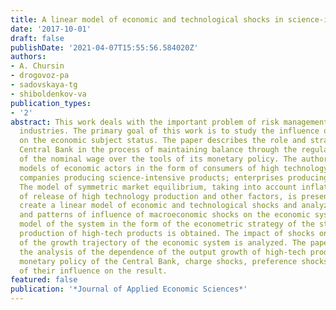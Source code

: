 ```yaml
---
title: A linear model of economic and technological shocks in science-intensive industries
date: '2017-10-01'
draft: false
publishDate: '2021-04-07T15:55:56.584020Z'
authors:
- A. Chursin
- drogovoz-pa
- sadovskaya-tg
- shiboldenkov-va
publication_types:
- '2'
abstract: This work deals with the important problem of risk management of high-tech
  industries. The primary goal of this work is to study the influence of uncertainties
  on the economic subject status. The paper describes the role and strategy of the
  Central Bank in the process of maintaining balance through the regulation of growth
  of the nominal wage over the tools of its monetary policy. The authors present the
  models of economic actors in the form of consumers of high technology products;
  companies producing science-intensive products; enterprises producing sub-products.
  The model of symmetric market equilibrium, taking into account inflation, the rate
  of release of high technology production and other factors, is presented. The authors
  create a linear model of economic and technological shocks and analyze the behavior
  and patterns of influence of macroeconomic shocks on the economic system. The economic
  model of the system in the form of the econometric strategy of the stateoriented
  production of high-tech products is obtained. The impact of shocks on the sustainability
  of the growth trajectory of the economic system is analyzed. The paper also presents
  the analysis of the dependence of the output growth of high-tech products from shocks
  monetary policy of the Central Bank, charge shocks, preference shocks and the degree
  of their influence on the result.
featured: false
publication: '*Journal of Applied Economic Sciences*'
---
```


